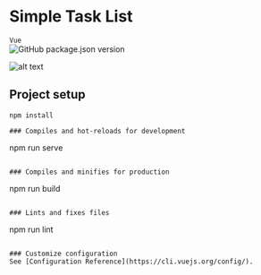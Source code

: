 # Simple Task List
`Vue`        
![GitHub package.json version](https://img.shields.io/github/package-json/v/bobandmermaid/simple-task-list?style=flat-square)

![alt text](todo3.png)

## Project setup
```
npm install

### Compiles and hot-reloads for development
```
npm run serve
```

### Compiles and minifies for production
```
npm run build
```

### Lints and fixes files
```
npm run lint
```

### Customize configuration
See [Configuration Reference](https://cli.vuejs.org/config/).
